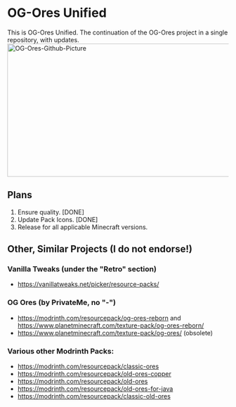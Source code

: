 # OG-Ores Unified
This is OG-Ores Unified. The continuation of the OG-Ores project in a single repository, with updates.
<img width="854" height="303" alt="OG-Ores-Github-Picture" src="https://github.com/user-attachments/assets/dc4c6f48-2d54-462d-acde-e297f7068a85" />

## Plans
1. Ensure quality. [DONE]
2. Update Pack Icons. [DONE]
3. Release for all applicable Minecraft versions.

## Other, Similar Projects (I do not endorse!)

### Vanilla Tweaks (under the "Retro" section)
- https://vanillatweaks.net/picker/resource-packs/

### OG Ores (by PrivateMe, no "-")
- https://modrinth.com/resourcepack/og-ores-reborn and https://www.planetminecraft.com/texture-pack/og-ores-reborn/
- https://www.planetminecraft.com/texture-pack/og-ores/ (obsolete)

### Various other Modrinth Packs:
- https://modrinth.com/resourcepack/classic-ores
- https://modrinth.com/resourcepack/old-ores-copper
- https://modrinth.com/resourcepack/old-ores
- https://modrinth.com/resourcepack/old-ores-for-java
- https://modrinth.com/resourcepack/classic-old-ores
